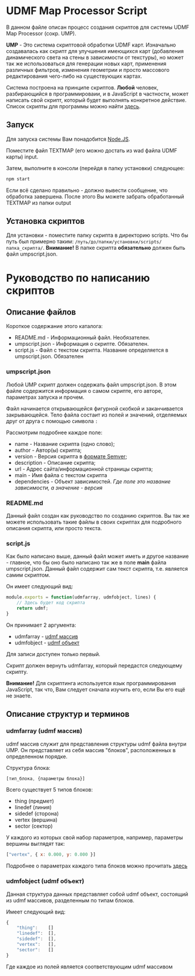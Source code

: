 <!---
 Copyright (c) 2018 PROPHESSOR
 
 This software is released under the MIT License.
 https://opensource.org/licenses/MIT
-->

# UDMF Map Processor Script

В данном файле описан процесс создания скриптов для системы UDMF Map Processor (сокр. UMP).

**UMP** - Это система скриптовой обработки UDMF карт. Изначально создавалась как скрипт для улучшения имеющихся карт (добавления динамического света на стены в зависимости от текстуры), но может так же использоваться для генерации новых карт, применения различных фильтров, изменения геометрии и просто массового редактирования чего-либо на существующих картах.

Система построена на принципе скриптов. **Любой** человек, разбирающийся в программироваии, и в JavaScript в частности, может написать свой скрипт, который будет выполнять конкретное действие.
Список скрипты для программы можно найти [здесь](http://i.iddqd.ru/viewtopic.php?p=101116).

## Запуск

Для запуска системы Вам понадобится [Node.JS](https://nodejs.org).

Поместите файл TEXTMAP (его можно достать из wad файла UDMF карты) input.

Затем, выполните в консоли (перейдя в папку установки) следующее:

```sh
npm start
```

Если всё сделано правильно - должно вывести сообщение, что обработка завершена.
После этого Вы можете забрать обработанный TEXTMAP из папки output

## Установка скриптов

Для установки - поместите папку скрипта в директорию scripts.
Что бы путь был примерно таким: `/путь/до/папки/установки/scripts/папка_скрипта/`.
**Внимание!** В папке скрипта **обязательно** должен быть файл umpscript.json.

# Руководство по написанию скриптов

## Описание файлов

Короткое содержание этого каталога:

- README.md - Информационный файл. Необязателен.
- umpscript.json - Информация о скрипте. Обязателен.
- script.js - Файл с текстом скрипта. Название определяется в umpscript.json. Обязателен

### umpscript.json

Любой UMP скрипт должен содержать файл umpscript.json.
В этом файле содержится информация о самом скрипте, его авторе, параметрах запуска и прочем.

Файл начинается открывающейся фигурной скобкой и заканчивается закрывающейся.
Тело файла состаит из полей и значений, отделяемых друг от друга с помощью символа `:`

Рассмотрим подробнее каждое поле:

- name - Название скрипта (одно слово);
- author - Автор(ы) скрипта;
- version - Версия скрипта в [формате Semver](https://semver.org/lang/ru/);
- description - Описание скрипта;
- url - Адрес сайта/информационной страницы скрипта;
- main - Имя файла с текстом скрипта
- dependencies - Объект зависимостей. *Где поле это название зависимости, а значение - версия*

### README.md

Данный файл создан как руководство по созданию скриптов.
Вы так же можете использовать такие файлы в своих скриптах для подробного описания скрипта, или просто текста.

### script.js

Как было написано выше, данный файл может иметь и другое название - главное, что бы оно было написано так же в поле **main** файла umpscript.json.
Данный файл содержит сам текст скрипта, т.е. является самим скриптом.

Он имеет следующий вид:

```js
module.exports = function(udmfarray, udmfobject, lines) {
    // Здесь будет код скрипта
    return udmf;
}
```

Он принимает 2 аргумента:

- udmfarray     - [udmf массив](#udmfarray)
- udmfobject    - [udmf объект](#udmfobject)

Для записи доступен только первый.

Скрипт должен вернуть udmfarray, который передастся следующему скрипту.

**Внимание!** Для скриптинга используется язык программирования JavaScript, так что, Вам следует сначала изучить его, если Вы его ещё не знаете.

## Описание структур и терминов

### <a name="udmfarray">udmfarray (udmf массив)</a>

udmf массив служит для представления структуры udmf файла внутри UMP.
Он представляет из себя массив "блоков", расположенных в определенном порядке.

Структура блока:

```js
[тип_блока, {параметры блока}]
```

Всего существует 5 типов блоков:

- thing (предмет)
- linedef (линия)
- sidedef (сторона)
- vertex (вершина)
- sector (сектор)

У каждого из которых свой набор параметров, например, параметры вершины выглядят так:

```js
["vertex", { x: 0.000, y: 0.000 }]
```

Подробнее о параметрах каждого типа блоков можно прочитать [здесь](https://github.com/rheit/zdoom/blob/master/specs/udmf.txt#L244)

### <a name="udmfobject">udmfobject (udmf объект)</a>

Данная структура данных представляет собой udmf объект, состоящий из udmf массивов, разделенным по типам блоков.

Имеет следующий вид:

```js
{
    "thing":    []
    "linedef":  [],
    "sidedef":  [],
    "vertex":   [],
    "sector":   []
}
```

Где каждое из полей является соответствующим udmf массивом